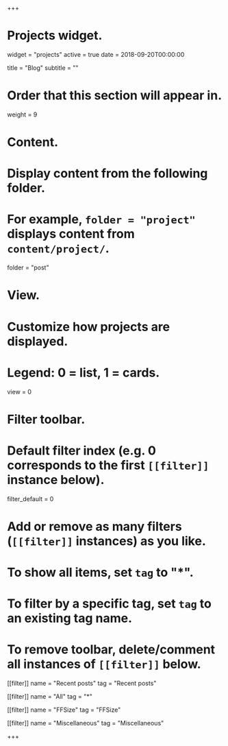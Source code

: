 +++
# Projects widget.
widget = "projects"
active = true
date = 2018-09-20T00:00:00

title = "Blog"
subtitle = ""

# Order that this section will appear in.
weight = 9

# Content.
# Display content from the following folder.
# For example, `folder = "project"` displays content from `content/project/`.
folder = "post"

# View.
# Customize how projects are displayed.
# Legend: 0 = list, 1 = cards.
view = 0

# Filter toolbar.

# Default filter index (e.g. 0 corresponds to the first `[[filter]]` instance below).
filter_default = 0

# Add or remove as many filters (`[[filter]]` instances) as you like.
# To show all items, set `tag` to "*".
# To filter by a specific tag, set `tag` to an existing tag name.
# To remove toolbar, delete/comment all instances of `[[filter]]` below.

[[filter]]
  name = "Recent posts"
  tag = "Recent posts"
  
[[filter]]
  name = "All"
  tag = "*"
  
[[filter]]
  name = "FFSize"
  tag = "FFSize"
  
[[filter]]
  name = "Miscellaneous"
  tag = "Miscellaneous"

+++




